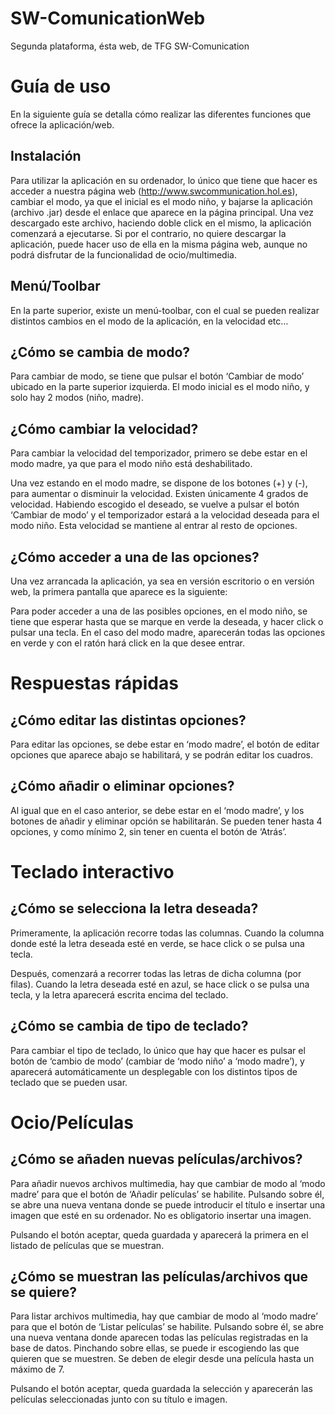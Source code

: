 # SW-ComunicationWeb #
Segunda plataforma, ésta web, de TFG SW-Comunication

# Guía de uso #
 
En la siguiente guía se detalla cómo realizar las diferentes funciones que ofrece la aplicación/web.
 
## Instalación ##
Para utilizar la aplicación en su ordenador, lo único que tiene que hacer es acceder a nuestra página web (http://www.swcommunication.hol.es), cambiar el modo, ya que el inicial es el modo niño, y bajarse la aplicación (archivo .jar) desde el enlace que aparece en la página principal. Una vez descargado este archivo, haciendo doble click en el mismo, la aplicación comenzará a ejecutarse.
Si por el contrario, no quiere descargar la aplicación, puede hacer uso de ella en la misma página web, aunque no podrá disfrutar de la funcionalidad de ocio/multimedia.
 
## Menú/Toolbar ##
En la parte superior, existe un menú-toolbar, con el cual se pueden realizar distintos cambios en el modo de la aplicación, en la velocidad etc…
 
## ¿Cómo se cambia de modo? ##
 
Para cambiar de modo, se tiene que pulsar el botón ‘Cambiar de modo’ ubicado en la parte superior izquierda. El modo inicial es el modo niño, y solo hay 2 modos (niño, madre).
 

 
## ¿Cómo cambiar la velocidad? ##
 
Para cambiar la velocidad del temporizador, primero se debe estar en el modo madre, ya que para el modo niño está deshabilitado.
 

 
Una vez estando en el modo madre, se dispone de los botones (+) y (-), para aumentar o disminuir la velocidad. Existen únicamente 4 grados de velocidad.
Habiendo escogido el deseado, se vuelve a pulsar el botón ‘Cambiar de modo’ y el temporizador estará a la velocidad deseada para el modo niño. Esta velocidad se mantiene al entrar al resto de opciones.
 
## ¿Cómo acceder a una de las opciones? ##
 
Una vez arrancada la aplicación, ya sea en versión escritorio o en versión web, la primera pantalla que aparece es la siguiente:

Para poder acceder a una de las posibles opciones, en el modo niño, se tiene que esperar hasta que se marque en verde la deseada, y hacer click o pulsar una tecla.
En el caso del modo madre, aparecerán todas las opciones en verde y con el ratón hará click en la que desee entrar.
 
# Respuestas rápidas #
 
## ¿Cómo editar las  distintas opciones? ##
Para editar las opciones, se debe estar en ‘modo madre’, el botón de editar opciones que aparece abajo se habilitará, y se podrán editar los cuadros.
 
## ¿Cómo añadir o eliminar opciones? ##
Al igual que en el caso anterior, se debe estar en el ‘modo madre’, y los botones de añadir y eliminar opción se habilitarán. Se pueden tener hasta 4 opciones, y como mínimo 2, sin tener en cuenta el botón de ‘Atrás’.
 
 
# Teclado interactivo #
 
## ¿Cómo se selecciona la letra deseada? ##
Primeramente, la aplicación recorre todas las columnas. Cuando la columna donde esté la letra deseada esté en verde, se hace click o se pulsa una tecla.
 

 
Después, comenzará a recorrer todas las letras de dicha columna (por filas). Cuando la letra deseada esté en azul, se hace click o se pulsa una tecla, y la letra aparecerá escrita encima del teclado.

 
## ¿Cómo se cambia de tipo de teclado? ##
Para cambiar el tipo de teclado, lo único que hay que hacer es pulsar el botón de  ‘cambio de modo’ (cambiar de ‘modo niño’ a ‘modo madre’), y aparecerá automáticamente un desplegable con los distintos tipos de teclado que se pueden usar.

 
# Ocio/Películas #
 

## ¿Cómo se añaden nuevas películas/archivos? ##
Para añadir nuevos archivos multimedia, hay que cambiar de modo al ‘modo madre’ para que el botón de ‘Añadir películas’ se habilite. Pulsando sobre él, se abre una nueva ventana donde se puede introducir el título e insertar una imagen que esté en su ordenador. No es obligatorio insertar una imagen.
 

 
Pulsando el botón aceptar, queda guardada y aparecerá la primera en el listado de películas que se muestran.
 
## ¿Cómo se muestran las películas/archivos que se quiere? ##
Para listar archivos multimedia, hay que cambiar de modo al ‘modo madre’ para que el botón de ‘Listar películas’ se habilite. Pulsando sobre él, se abre una nueva ventana donde aparecen todas las películas registradas en la base de datos. Pinchando sobre ellas, se puede ir escogiendo las que quieren que se muestren. Se deben de elegir desde una película hasta un máximo de 7.
 
 
Pulsando el botón aceptar, queda guardada la selección y aparecerán las películas seleccionadas junto con su título e imagen.
